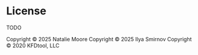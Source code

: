 # License

TODO

Copyright © 2025 Natalie Moore
Copyright © 2025 Ilya Smirnov
Copyright © 2020 KFDtool, LLC